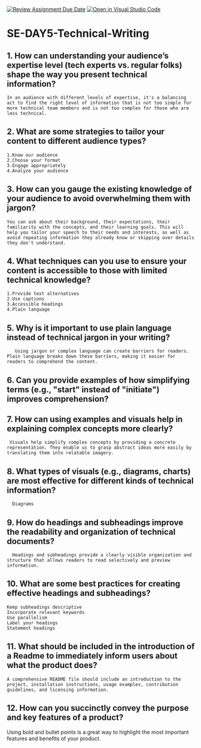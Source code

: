 [![Review Assignment Due Date](https://classroom.github.com/assets/deadline-readme-button-22041afd0340ce965d47ae6ef1cefeee28c7c493a6346c4f15d667ab976d596c.svg)](https://classroom.github.com/a/zsAR-pyY)
[![Open in Visual Studio Code](https://classroom.github.com/assets/open-in-vscode-2e0aaae1b6195c2367325f4f02e2d04e9abb55f0b24a779b69b11b9e10269abc.svg)](https://classroom.github.com/online_ide?assignment_repo_id=16366766&assignment_repo_type=AssignmentRepo)
# SE-DAY5-Technical-Writing
## 1. How can understanding your audience’s expertise level (tech experts vs. regular folks) shape the way you present technical information?
    In an audience with different levels of expertise, it's a balancing act to find the right level of information that is not too simple for more technical team members and is not too complex for those who are less technical.
## 2. What are some strategies to tailor your content to different audience types?
    1.Know our audience
    2.Choose your format
    3.Engage appropriately
    4.Analyze your audience
## 3. How can you gauge the existing knowledge of your audience to avoid overwhelming them with jargon?
    You can ask about their background, their expectations, their familiarity with the concepts, and their learning goals. This will help you tailor your speech to their needs and interests, as well as avoid repeating information they already know or skipping over details they don't understand.
## 4. What techniques can you use to ensure your content is accessible to those with limited technical knowledge?
    1.Provide text alternatives
    2.Use captions
    3.Accessible headings
    4.Plain language
## 5. Why is it important to use plain language instead of technical jargon in your writing?
       Using jargon or complex language can create barriers for readers. Plain language breaks down these barriers, making it easier for readers to comprehend the content.
## 6. Can you provide examples of how simplifying terms (e.g., "start" instead of "initiate") improves comprehension?
## 7. How can using examples and visuals help in explaining complex concepts more clearly?
     Visuals help simplify complex concepts by providing a concrete representation. They enable us to grasp abstract ideas more easily by translating them into relatable imagery.
## 8. What types of visuals (e.g., diagrams, charts) are most effective for different kinds of technical information?
      Diagrams
## 9. How do headings and subheadings improve the readability and organization of technical documents?
      Headings and subheadings provide a clearly visible organization and structure that allows readers to read selectively and preview information.
## 10. What are some best practices for creating effective headings and subheadings?
    Keep subheadings descriptive
    Incorporate relevant keywords
    Use parallelism
    Label your headings
    Statement headings

## 11. What should be included in the introduction of a Readme to immediately inform users about what the product does?
    A comprehensive README file should include an introduction to the project, installation instructions, usage examples, contribution guidelines, and licensing information.
## 12. How can you succinctly convey the purpose and key features of a product?
   Using bold and bullet points is a great way to highlight the most important features and benefits of your product. 
